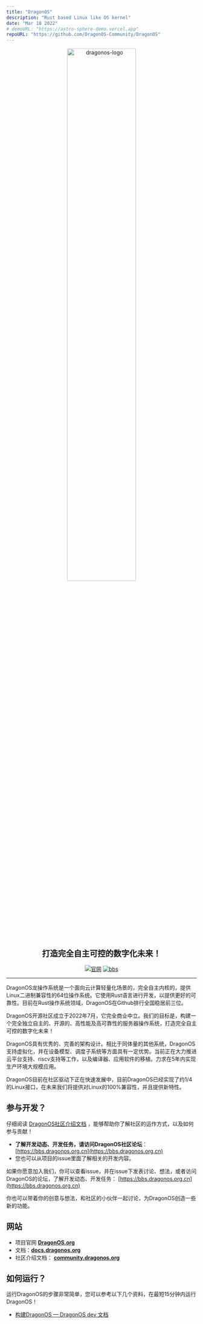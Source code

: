 ```yaml
---
title: "DragonOS"
description: "Rust based Linux like OS kernel"
date: "Mar 18 2022"
# demoURL: "https://astro-sphere-demo.vercel.app"
repoURL: "https://github.com/DragonOS-Community/DragonOS"
---
```

<div align="center">
  <img width="60%" src="/dragonos-logo.svg" alt="dragonos-logo"></br>
  <h2>打造完全自主可控的数字化未来！</h2>

<a href="https://dragonos.org"><img alt="官网" src="https://img.shields.io/badge/%E5%AE%98%E7%BD%91-DragonOS.org-4c69e4?link=https%3A%2F%2Fbbs.dragonos.org.cn" ></a>
<a href="https://bbs.dragonos.org.cn"><img alt="bbs" src="https://img.shields.io/badge/BBS-bbs.dragonos.org.cn-purple?link=https%3A%2F%2Fbbs.dragonos.org.cn" ></a>

</div>

--- 

DragonOS龙操作系统是一个面向云计算轻量化场景的，完全自主内核的，提供Linux二进制兼容性的64位操作系统。它使用Rust语言进行开发，以提供更好的可靠性。目前在Rust操作系统领域，DragonOS在Github排行全国稳居前三位。

DragonOS开源社区成立于2022年7月，它完全商业中立。我们的目标是，构建一个完全独立自主的、开源的、高性能及高可靠性的服务器操作系统，打造完全自主可控的数字化未来！

DragonOS具有优秀的、完善的架构设计。相比于同体量的其他系统，DragonOS支持虚拟化，并在设备模型、调度子系统等方面具有一定优势。当前正在大力推进云平台支持、riscv支持等工作，以及编译器、应用软件的移植。力求在5年内实现生产环境大规模应用。

DragonOS目前在社区驱动下正在快速发展中，目前DragonOS已经实现了约1/4的Linux接口，在未来我们将提供对Linux的100%兼容性，并且提供新特性。


## 参与开发？

仔细阅读 [DragonOS社区介绍文档] ，能够帮助你了解社区的运作方式，以及如何参与贡献！

- **了解开发动态、开发任务，请访问DragonOS社区论坛**： [https://bbs.dragonos.org.cn](https://bbs.dragonos.org.cn)
- 您也可以从项目的issue里面了解相关的开发内容。


如果你愿意加入我们，你可以查看issue，并在issue下发表讨论、想法，或者访问DragonOS的论坛，了解开发动态、开发任务： [https://bbs.dragonos.org.cn](https://bbs.dragonos.org.cn)

你也可以带着你的创意与想法，和社区的小伙伴一起讨论，为DragonOS创造一些新的功能。

## 网站

- 项目官网  **[DragonOS.org](https://dragonos.org)**
- 文档：**[docs.dragonos.org](https://docs.dragonos.org)**
- 社区介绍文档： **[community.dragonos.org](https://community.dragonos.org)**


## 如何运行？

运行DragonOS的步骤非常简单，您可以参考以下几个资料，在最短15分钟内运行DragonOS！

- [构建DragonOS — DragonOS dev 文档](https://docs.dragonos.org/zh_CN/latest/introduction/build_system.html)


[DragonOS社区介绍文档]: https://community.dragonos.org/
[社区管理团队]: https://community.dragonos.org/governance/staff-info.html
[SIGs]: https://community.dragonos.org/sigs/
[WGs]: https://community.dragonos.org/wgs/